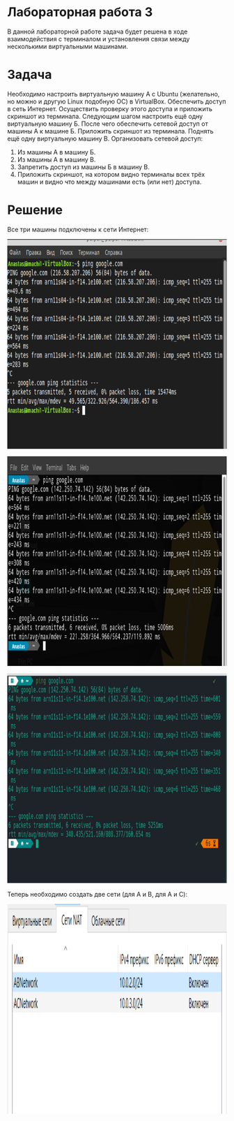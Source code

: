 # Лабораторная работа 3

В данной лабораторной работе задача будет решена в ходе взаимодействия с терминалом и установления связи между несколькими виртуальными машинами.

# Задача

Необходимо настроить виртуальную машину А с Ubuntu (желательно, но можно и другую Linux подобную ОС) в VirtualBox. Обеспечить доступ в сеть Интернет. Осуществить проверку этого доступа и приложить скриншот из терминала. Следующим шагом настроить ещё одну виртуальную машину Б. После чего обеспечить сетевой доступ от машины А к машине Б. Приложить скриншот из терминала. Поднять ещё одну виртуальную машину В. Организовать сетевой доступ:

1. Из машины А в машину Б.
2. Из машины А в машину В.
3. Запретить доступ из машины Б в машину В.
4. Приложить скриншот, на котором видно терминалы всех трёх машин и видно что между машинами есть (или нет) доступа.

# Решение

Все три машины подключены к сети Интернет:
<p>
  <img src='4.png' width='720px', height='480px'>
</p>
<p>
  <img src='5.png' width='720px', height='480px'>
</p>
<p>
  <img src='6.png' width='720px', height='480px'>
</p>

Теперь необходимо создать две сети (для A и B, для A и C):
<p>
  <img src='7.png' width='720px', height='480px'>
</p>

